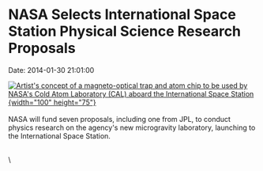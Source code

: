 NASA Selects International Space Station Physical Science Research Proposals
============================================================================

Date: 2014-01-30 21:01:00

[![Artist\'s concept of a magneto-optical trap and atom chip to be used
by NASA\'s Cold Atom Laboratory (CAL) aboard the International Space
Station](http://www.jpl.nasa.gov/images/technology/20140130/iss20140130-th.jpg){width="100"
height="75"}](http://www.jpl.nasa.gov/news/news.php?release=2014-031&rn=news.xml&rst=4030)\
\
NASA will fund seven proposals, including one from JPL, to conduct
physics research on the agency\'s new microgravity laboratory, launching
to the International Space Station.

\
\
